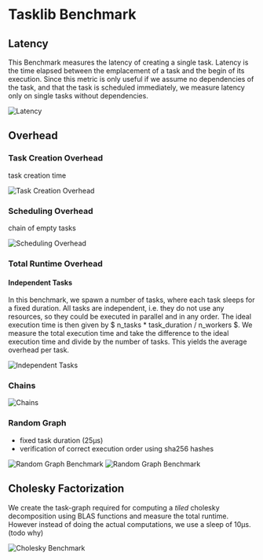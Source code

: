 
# Tasklib Benchmark

## Latency
This Benchmark measures the latency of creating a single task.
Latency is the time elapsed between the emplacement of a task and the begin of its execution.
Since this metric is only useful if we assume no dependencies of the task, and that the task is scheduled immediately, we measure latency only on single tasks without dependencies.

![Latency](bench_latency.png)

## Overhead

### Task Creation Overhead
task creation time

![Task Creation Overhead](bench_emplace_overhead.png)

### Scheduling Overhead
chain of empty tasks

![Scheduling Overhead](bench_schedule_overhead.png)

### Total Runtime Overhead

#### Independent Tasks
In this benchmark, we spawn a number of tasks, where each task sleeps for a fixed duration.
All tasks are independent, i.e. they do not use any resources, so they could be executed in parallel and in any order. The ideal execution time is then given by $ n_tasks * task_duration / n_workers $.
We measure the total execution time and take the difference to the ideal execution time and divide by the number of tasks. This yields the average overhead per task.

![Independent Tasks](bench_res0_dep0_0_dur25_thr4.png)

### Chains

![Chains](bench_res4_dep1_1_dur25_thr4.png)

### Random Graph

* fixed task duration (25μs)
* verification of correct execution order using sha256 hashes

![Random Graph Benchmark](bench_res8_dep1_5_dur25_thr8.png)
![Random Graph Benchmark](bench_res16_dep1_5_dur25_thr16.png)

## Cholesky Factorization

We create the task-graph required for computing a *tiled* cholesky decomposition using BLAS functions and measure the total runtime. However instead of doing the actual computations, we use a sleep of 10μs. (todo why)

![Cholesky Benchmark](bench_cholesky_w4_d10.png)
